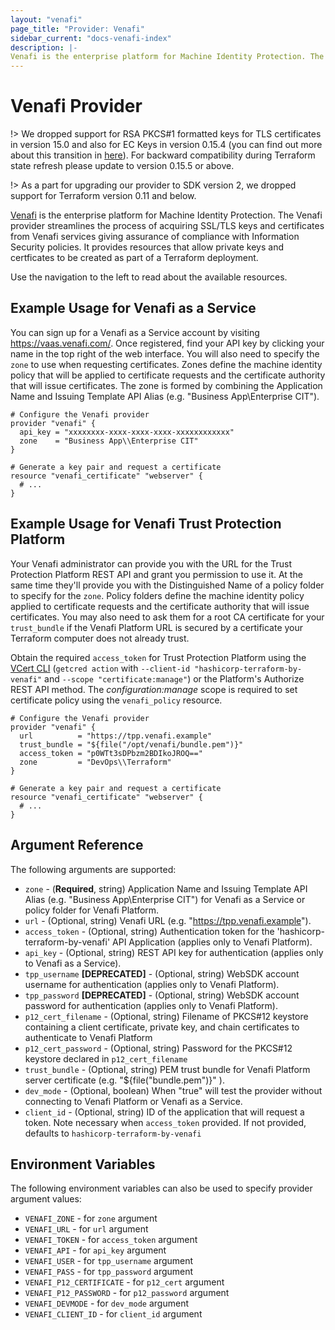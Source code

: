 ```yaml
---
layout: "venafi"
page_title: "Provider: Venafi"
sidebar_current: "docs-venafi-index"
description: |-
Venafi is the enterprise platform for Machine Identity Protection. The Venafi provider streamlines the process of acquiring SSL/TLS keys and certificates from Venafi services giving assurance of compliance with Information Security policies.  It provides resources that allow private keys and certficates to be created as part of a Terraform deployment.
---
```


# Venafi Provider

!> We dropped support for RSA PKCS#1 formatted keys for TLS certificates in version 15.0 and also for EC Keys in version
0.15.4 (you can find out more about this transition in [here](https://github.com/Venafi/vcert/releases/tag/v4.17.0)).
For backward compatibility during Terraform state refresh please update to version 0.15.5 or above.

!> As a part for upgrading our provider to SDK version 2, we dropped support for
Terraform version 0.11 and below.

[Venafi](https://www.venafi.com) is the enterprise platform for Machine Identity
Protection. The Venafi provider streamlines the process of acquiring SSL/TLS
keys and certificates from Venafi services giving assurance of compliance with
Information Security policies.  It provides resources that allow private keys
and certficates to be created as part of a Terraform deployment.

Use the navigation to the left to read about the available resources.

## Example Usage for Venafi as a Service

You can sign up for a Venafi as a Service account by visiting https://vaas.venafi.com/.
Once registered, find your API key by clicking your name in the top right of the web interface.  You
will also need to specify the `zone` to use when requesting certificates. Zones define the machine
identity policy that will be applied to certificate requests and the certificate authority that will
issue certificates. The zone is formed by combining the Application Name and Issuing Template API Alias
(e.g. "Business App\Enterprise CIT").

```hcl
# Configure the Venafi provider
provider "venafi" {
  api_key = "xxxxxxxx-xxxx-xxxx-xxxx-xxxxxxxxxxxx"
  zone    = "Business App\\Enterprise CIT"
}

# Generate a key pair and request a certificate
resource "venafi_certificate" "webserver" {
  # ...
}
```

## Example Usage for Venafi Trust Protection Platform

Your Venafi administrator can provide you with the URL for the Trust Protection Platform REST API and
grant you permission to use it.  At the same time they'll provide you with the Distinguished Name of a
policy folder to specify for the `zone`.  Policy folders define the machine identity policy applied
to certificate requests and the certificate authority that will issue certificates. You may also need
to ask them for a root CA certificate for your `trust_bundle` if the Venafi Platform URL is secured by
a certificate your Terraform computer does not already trust.

Obtain the required `access_token` for Trust Protection Platform using the
[VCert CLI](https://github.com/Venafi/vcert/blob/master/README-CLI-PLATFORM.md#obtaining-an-authorization-token)
(`getcred action` with `--client-id "hashicorp-terraform-by-venafi"` and `--scope "certificate:manage"`) or
the Platform's Authorize REST API method.  The *configuration:manage* scope is required to set certificate
policy using the `venafi_policy` resource.

```hcl
# Configure the Venafi provider
provider "venafi" {
  url          = "https://tpp.venafi.example"
  trust_bundle = "${file("/opt/venafi/bundle.pem")}"
  access_token = "p0WTt3sDPbzm2BDIkoJROQ=="
  zone         = "DevOps\\Terraform"
}

# Generate a key pair and request a certificate
resource "venafi_certificate" "webserver" {
  # ...
}
```

## Argument Reference

The following arguments are supported:

* `zone` - (**Required**, string) Application Name and Issuing Template API Alias (e.g. "Business App\Enterprise CIT") 
for Venafi as a Service or policy folder for Venafi Platform.
* `url` - (Optional, string) Venafi URL (e.g. "https://tpp.venafi.example").
* `access_token` - (Optional, string) Authentication token for the 'hashicorp-terraform-by-venafi' API Application (applies only to Venafi Platform).
* `api_key` - (Optional, string) REST API key for authentication (applies only to Venafi as a Service).
* `tpp_username` **[DEPRECATED]** - (Optional, string) WebSDK account username for authentication (applies only to Venafi Platform).
* `tpp_password` **[DEPRECATED]** - (Optional, string) WebSDK account password for authentication (applies only to Venafi Platform).
* `p12_cert_filename` - (Optional, string) Filename of PKCS#12 keystore containing a client certificate, private key, and chain certificates to authenticate to Venafi Platform
* `p12_cert_password` - (Optional, string) Password for the PKCS#12 keystore declared in `p12_cert_filename`
* `trust_bundle` - (Optional, string) PEM trust bundle for Venafi Platform server certificate (e.g. "${file("bundle.pem")}" ).
* `dev_mode` - (Optional, boolean) When "true" will test the provider without connecting to Venafi Platform or Venafi as a Service.
* `client_id` - (Optional, string) ID of the application that will request a token. Note necessary when `access_token` provided. If not provided, defaults to `hashicorp-terraform-by-venafi`

## Environment Variables

The following environment variables can also be used to specify provider
argument values:

* `VENAFI_ZONE` - for `zone` argument
* `VENAFI_URL` - for `url` argument
* `VENAFI_TOKEN` - for `access_token` argument
* `VENAFI_API` - for `api_key` argument
* `VENAFI_USER` - for `tpp_username` argument
* `VENAFI_PASS` - for `tpp_password` argument
* `VENAFI_P12_CERTIFICATE` - for `p12_cert` argument
* `VENAFI_P12_PASSWORD` - for `p12_password` argument
* `VENAFI_DEVMODE` - for `dev_mode` argument
* `VENAFI_CLIENT_ID` - for `client_id` argument
